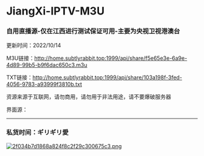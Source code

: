 # JiangXi-IPTV-M3U
### 自用直播源-仅在江西进行测试保证可用-主要为央视卫视港澳台

更新时间：2022/10/14

M3U链接：http://home.subtlyrabbit.top:1999/api/share/f5e65e3e-6a9e-4d89-99b5-b9f6dac650c3.m3u

TXT链接：http://home.subtlyrabbit.top:1999/api/share/103a198f-3fed-4056-9783-a93999f3810b.txt

资源来源于互联网，请勿商用，请勿用于非法用途，请不要爆破服务器

界面源：

---
### 私货时间：ギリギリ愛

[![2f034b7d1868a824f8c2f29c300675c3.png](https://s1.imagehub.cc/images/2022/09/25/2f034b7d1868a824f8c2f29c300675c3.png)](https://www.imagehub.cc/image/GH9tdr)
